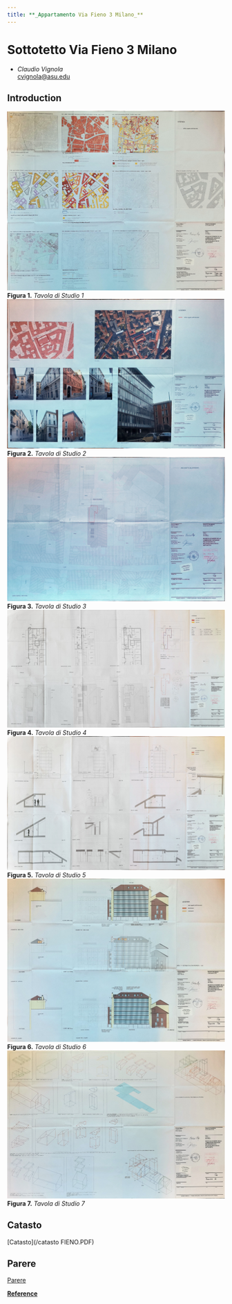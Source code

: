 ```yaml
---
title: **_Appartamento Via Fieno 3 Milano_**
---
```


# Sottotetto Via Fieno 3 Milano
* _Claudio Vignola_     
cvignola@asu.edu

## Introduction

![0](/T_00.jpg)
**Figura 1.** _Tavola di Studio 1_
![1](/T_01.jpg)
**Figura 2.** _Tavola di Studio 2_
![2](/T_02.jpg)
**Figura 3.** _Tavola di Studio 3_
![3](/T_03.jpg)
**Figura 4.** _Tavola di Studio 4_
![4](/T_04.jpg)
**Figura 5.** _Tavola di Studio 5_
![5](/T_05.jpg)
**Figura 6.** _Tavola di Studio 6_
![6](/T_06.jpg)
**Figura 7.** _Tavola di Studio 7_

## Catasto
[Catasto](/catasto FIENO.PDF)

## Parere
[Parere](/PARERE.PDF)






[**Reference**](/Reference)


